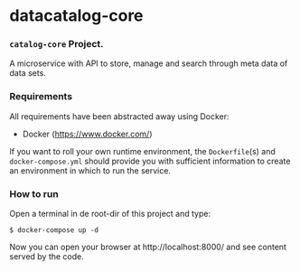 # datacatalog-core

### `catalog-core` Project.

A microservice with API to store, manage and search through meta data of data sets.

### Requirements

All requirements have been abstracted away using Docker:
- Docker (https://www.docker.com/)

If you want to roll your own runtime environment, the `Dockerfile`(s) and `docker-compose.yml` should provide you 
with sufficient information to create an environment in which to run the service.

### How to run

Open a terminal in de root-dir of this project and type:

	$ docker-compose up -d
	
Now you can open your browser at http://localhost:8000/ and see content served by the code.
